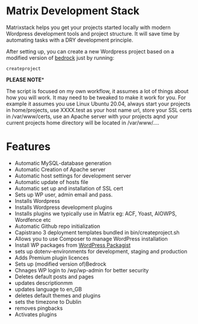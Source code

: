 # Matrix Development Stack

Matrixstack helps you get your projects started locally with modern Wordpress development tools and project structure. It will save time by automating tasks with a DRY development principle.

After setting up, you can create a new Wordpress project based on a modified version of [bedrock](https://roots.io/bedrock/) just by running:

```
createproject
```

**PLEASE NOTE***

The script is focused on my own workflow, it assumes a lot of things about how you will work. It may need to be tweaked to make it work for you.
For example it assumes you use Linux Ubuntu 20.04, always start your projects in home/projects, use XXXX.test as your host name url, store your SSL certs in 
/var/www/certs, use an Apache server with your projects aqnd your current projects home directory will be located in /var/www/....

# Features

- Automatic MySQL-database generation
- Automatic Creation of Apache server
- Automatic host settings for development server
- Automatic update of hosts file
- Automatic set up and installation of SSL cert
- Sets up WP user, admin email and pass.
- Installs Wordpress
- Installs Wordpress development plugins
- Installs plugins we typically use in Matrix eg: ACF, Yoast, AIOWPS, Wordfence etc
- Automatic Github repo initialization
- Capistrano 3 deployment templates bundled in bin/createproject.sh
- Allows you to use Composer to manage WordPress installation
- Install WP packages from [WordPress Packagist](https://wpackagist.org/)
- sets up dotenv-environments for development, staging and production
- Adds Premium plugin licences
- Sets up (modified version of)Bedrock
- Chnages WP login to /wp/wp-admin for better security
- Deletes default posts and pages
- updates descriptionmm
- updates language to en_GB
- deletes default themes and plugins
- sets the timezone to Dublin
- removes pingbacks
- Activates plugins





